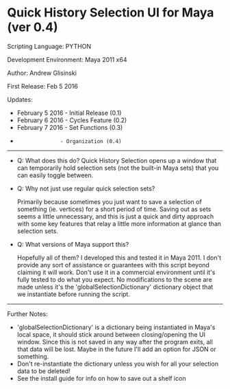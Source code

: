 Quick History Selection UI for Maya (ver 0.4)
===
Scripting Language: PYTHON

Development Environment: Maya 2011 x64

Author: Andrew Glisinski

First Release: Feb 5 2016

Updates:

*   February 5 2016 - Initial Release (0.1)
*   February 6 2016 - Cycles Feature (0.2)
*   February 7 2016 - Set Functions (0.3)
*                   - Organization (0.4)

-------------------
*   Q: What does this do?
    Quick History Selection opens up a window that can temporarily hold selection sets (not the built-in Maya sets) that you can easily toggle between.
*   Q: Why not just use regular quick selection sets?

    Primarily because sometimes you just want to save a selection of something (ie. vertices) for a short period of time. Saving out as sets seems a little unnecessary, and this is just a quick and dirty approach with some key features that relay a little more information at glance than selection sets.
*   Q: What versions of Maya support this?

    Hopefully all of them? I developed this and tested it in Maya 2011. I don't provide any sort of assistance or guarantees with this script beyond claiming it will work. Don't use it in a commercial environment until it's fully tested to do what you expect. No modifications to the scene are made unless it's the 'globalSelectionDictionary' dictionary object that we instantiate before running the script.

-------------------
Further Notes:

- 'globalSelectionDictionary' is a dictionary being instantiated in Maya's local space, it should stick around between closing/opening the UI window. Since this is not saved in any way after the program exits, all that data will be lost. Maybe in the future I'll add an option for JSON or something.
- Don't re-instantiate the dictionary unless you wish for all your selection data to be deleted! 
- See the install guide for info on how to save out a shelf icon
